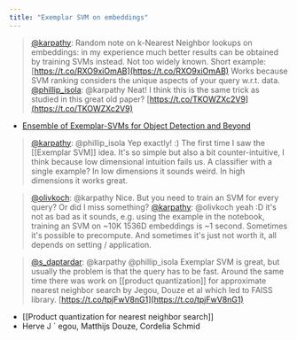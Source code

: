 ```yaml
---
title: "Exemplar SVM on embeddings"
---
```


> [@karpathy](https://twitter.com/karpathy/status/1647025230546886658?s=20): Random note on k-Nearest Neighbor lookups on embeddings: in my experience much better results can be obtained by training SVMs instead. Not too widely known.
> Short example:
> [https://t.co/RXO9xiOmAB](https://t.co/RXO9xiOmAB)
> Works because SVM ranking considers the unique aspects of your query w.r.t. data.
> [@phillip_isola](https://twitter.com/phillip_isola/status/1647053079487959046?s=20): @karpathy Neat! I think this is the same trick as studied in this great old paper? [https://t.co/TKOWZXc2V9](https://t.co/TKOWZXc2V9)
- [Ensemble of Exemplar-SVMs for Object Detection and Beyond](https://www.cs.cmu.edu/~tmalisie/projects/iccv11/)
> [@karpathy](https://twitter.com/karpathy/status/1647054838658924546?s=20): @phillip_isola Yep exactly! :) The first time I saw the [[Exemplar SVM]] idea. It's so simple but also a bit counter-intuitive, I think because low dimensional intuition fails us. A classifier with a single example? In low dimensions it sounds weird. In high dimensions it works great.


> [@olivkoch](https://twitter.com/olivkoch/status/1647213933646815234?s=20): @karpathy Nice. But you need to train an SVM for every query? Or did I miss something?
> [@karpathy](https://twitter.com/karpathy/status/1647278292490387456?s=20): @olivkoch yeah :D it's not as bad as it sounds, e.g. using the example in the notebook, training an SVM on ~10K 1536D embeddings is ~1 second. Sometimes it's possible to precompute. And sometimes it's just not worth it, all depends on setting / application.

> [@s_daptardar](https://twitter.com/s_daptardar/status/1647268625877962752): @karpathy @phillip_isola Exemplar SVM is great, but usually the problem is that the query has to be fast. Around the same time there was work on [[product quantization]] for approximate nearest neighbor search by Jegou, Douze et al which led to FAISS library. [https://t.co/tpjFwV8nG1](https://t.co/tpjFwV8nG1)
- [[Product quantization for nearest neighbor search]]
- Herve J ´ egou, Matthijs Douze, Cordelia Schmid
